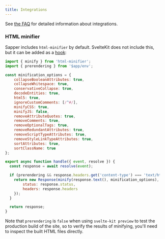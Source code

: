 ```yaml
---
title: Integrations
---
```


See [the FAQ](/faq#integrations) for detailed information about integrations.

### HTML minifier

Sapper includes `html-minifier` by default. SvelteKit does not include this, but it can be added as a [hook](/docs#hooks-handle):

```js
import { minify } from 'html-minifier';
import { prerendering } from '$app/env';

const minification_options = {
	collapseBooleanAttributes: true,
	collapseWhitespace: true,
	conservativeCollapse: true,
	decodeEntities: true,
	html5: true,
	ignoreCustomComments: [/^#/],
	minifyCSS: true,
	minifyJS: false,
	removeAttributeQuotes: true,
	removeComments: true,
	removeOptionalTags: true,
	removeRedundantAttributes: true,
	removeScriptTypeAttributes: true,
	removeStyleLinkTypeAttributes: true,
	sortAttributes: true,
	sortClassName: true
};

export async function handle({ event, resolve }) {
  const response = await resolve(event);

  if (prerendering && response.headers.get('content-type') === 'text/html') {
    return new Response(minify(response.text(), minification_options), {
    	status: response.status,
    	headers: response.headers
    });
  }

  return response;
}
```

Note that `prerendering` is `false` when using `svelte-kit preview` to test the production build of the site, so to verify the results of minifying, you'll need to inspect the built HTML files directly.
